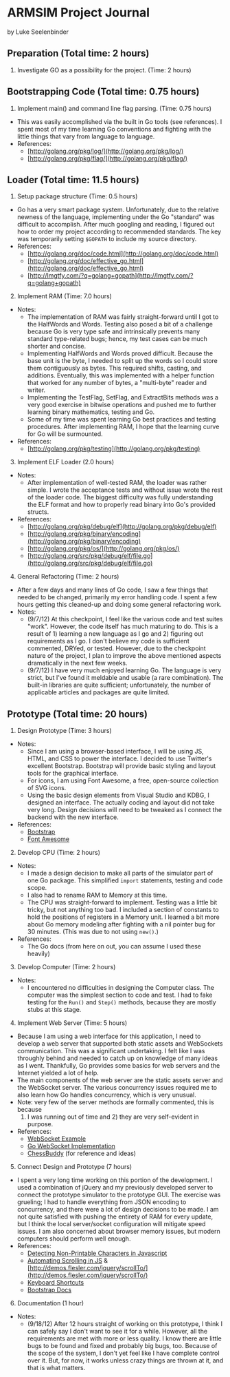 # ARMSIM Project Journal
  by Luke Seelenbinder

## Preparation (Total time: 2 hours)
1. Investigate GO as a possibility for the project. (Time: 2 hours)

## Bootstrapping Code (Total time: 0.75 hours)
1. Implement main() and command line flag parsing. (Time: 0.75 hours)
  - This was easily accomplished via the built in Go tools (see references). I
    spent most of my time learning Go conventions and fighting with the little
    things that vary from language to language.
  - References:
    - [http://golang.org/pkg/log/](http://golang.org/pkg/log/)
    - [http://golang.org/pkg/flag/](http://golang.org/pkg/flag/)

## Loader (Total time: 11.5 hours)
1. Setup package structure (Time: 0.5 hours)
  - Go has a very smart package system. Unfortunately, due to the relative
    newness of the language, implementing under the Go "standard" was difficult
    to accomplish. After much googling and reading, I figured out how to order
    my project according to recommended standards. The key was temporarily
    setting `$GOPATH` to include my source directory.
  - References:
    - [http://golang.org/doc/code.html](http://golang.org/doc/code.html)
    - [http://golang.org/doc/effective_go.html](http://golang.org/doc/effective_go.html)
    - [http://lmgtfy.com/?q=golang+gopath](http://lmgtfy.com/?q=golang+gopath)
2. Implement RAM (Time: 7.0 hours)
  - Notes:
    - The implementation of RAM was fairly straight-forward until I got to the
      HalfWords and Words. Testing also posed a bit of a challenge because Go is
      very type safe and intrinsically prevents many standard type-related bugs;
      hence, my test cases can be much shorter and concise.
    - Implementing HalfWords and Words proved difficult. Because the base unit is
      the byte, I needed to split up the words so I could store them
      contiguously as bytes. This required shifts, casting, and additions.
      Eventually, this was implemented with a helper function that worked for
      any number of bytes, a "multi-byte" reader and writer.
    - Implementing the TestFlag, SetFlag, and ExtractBits methods was a very
      good exercise in bitwise operations and pushed me to further learning
      binary mathematics, testing and Go.
    - Some of my time was spent learning Go best practices and testing
      procedures. After implementing RAM, I hope that the learning curve for Go
      will be surmounted.
  - References:
    - [http://golang.org/pkg/testing](http://golang.org/pkg/testing)
3. Implement ELF Loader (2.0 hours)
  - Notes:
    - After implementation of well-tested RAM, the loader was rather simple.
      I wrote the acceptance tests and without issue wrote the rest of the
      loader code. The biggest difficulty was fully understanding the ELF
      format and how to properly read binary into Go's provided structs.
  - References:
    - [http://golang.org/pkg/debug/elf](http://golang.org/pkg/debug/elf)
    - [http://golang.org/pkg/binary/encoding](http://golang.org/pkg/binary/encoding)
    - [http://golang.org/pkg/os/](http://golang.org/pkg/os/)
    - [http://golang.org/src/pkg/debug/elf/file.go](http://golang.org/src/pkg/debug/elf/file.go)
4. General Refactoring (Time: 2 hours)
  - After a few days and many lines of Go code, I saw a few things that needed
    to be changed, primarily my error handling code. I spent a few hours
    getting this cleaned-up and doing some general refactoring work.
- Notes:
  - (9/7/12) At this checkpoint, I feel like the various code and test suites
    "work". However, the code itself has much maturing to do. This is a result
    of 1) learning a new language as I go and 2) figuring out requirements as I
    go. I don't believe my code is sufficient commented, DRYed, or tested.
    However, due to the checkpoint nature of the project, I plan to improve the
    above mentioned aspects dramatically in the next few weeks.
  - (9/7/12) I have very much enjoyed learning Go. The language is very strict,
    but I've found it meldable and usable (a rare combination). The
    built-in libraries are quite sufficient; unfortunately, the number of
    applicable articles and packages are quite limited.

## Prototype (Total time: 20 hours)
1. Design Prototype (Time: 3 hours)
  - Notes:
    - Since I am using a browser-based interface, I will be using JS, HTML, and
      CSS to power the interface. I decided to use Twitter's excellent
      Bootstrap. Bootstrap will provide basic styling and layout tools for the
      graphical interface.
    - For icons, I am using Font Awesome, a free, open-source collection of SVG
      icons.
    - Using the basic design elements from Visual Studio and KDBG, I designed an
      interface. The actually coding and layout did not take very long. Design
      decisions will need to be tweaked as I connect the backend with the new
      interface.
  - References:
    - [Bootstrap](http://twitter.github.com/bootstrap/index.html)
    - [Font Awesome](http://fortawesome.github.com/Font-Awesome/)
2. Develop CPU (Time: 2 hours)
  - Notes:
    - I made a design decision to make all parts of the simulator part of one Go
      package. This simplified `import` statements, testing and code scope.
    - I also had to rename RAM to Memory at this time.
    - The CPU was straight-forward to implement. Testing was a little bit
      tricky, but not anything too bad. I included a section of constants to
      hold the positions of registers in a Memory unit. I learned a bit more
      about Go memory modeling after fighting with a nil pointer bug for 30
      minutes. (This was due to not using `new()`.)
  - References:
    - The Go docs (from here on out, you can assume I used these heavily)
3. Develop Computer (Time: 2 hours)
  - Notes:
    - I encountered no difficulties in designing the Computer class. The
      computer was the simplest section to code and test. I had to fake testing
      for the `Run()` and `Step()` methods, because they are mostly stubs at
      this stage.
4. Implement Web Server (Time: 5 hours)
  - Because I am using a web interface for this application, I need to develop
    a web server that supported both static assets and WebSockets communication.
    This was a significant undertaking. I felt like I was throughly behind and
    needed to catch up on knowledge of many ideas as I went. Thankfully, Go provides
    some basics for web servers and the Internet yielded a lot of help.
  - The main components of the web server are the static assets server and the
    WebSocket server. The various concurrency issues required me to also learn
    how Go handles concurrency, which is very unusual.
  - Note: very few of the server methods are formally commented, this is because
    1) I was running out of time and 2) they are very self-evident in purpose.
  - References:
    - [WebSocket Example](http://gary.beagledreams.com/page/go-websocket-chat.html)
    - [Go WebSocket Implementation](https://code.google.com/p/go/source/browse/?repo=net#hg%2Fwebsocket)
    - [ChessBuddy](https://github.com/tux21b/ChessBuddy) (for reference and ideas)
5. Connect Design and Prototype (7 hours)
  - I spent a very long time working on this portion of the development. I used
    a combination of jQuery and my previously developed server to connect the
    prototype simulator to the prototype GUI. The exercise was grueling; I had to
    handle everything from JSON encoding to concurrency, and there were a lot of
    design decisions to be made. I am not quite satisfied with pushing the entirety
    of RAM for every update, but I think the local server/socket configuration
    will mitigate speed issues. I am also concerned about browser memory issues,
    but modern computers should perform well enough.
  - References:
    - [Detecting Non-Printable Characters in Javascript](http://stackoverflow.com/questions/1677644/detect-non-printable-characters-in-javascript)
    - [Automating Scrolling in JS](http://flesler.blogspot.com/2007/10/jqueryscrollto.html)
      & [http://demos.flesler.com/jquery/scrollTo/](http://demos.flesler.com/jquery/scrollTo/)
    - [Keyboard Shortcuts](http://www.stepanreznikov.com/js-shortcuts/)
    - [Bootstrap Docs](http://twitter.github.com/bootstrap/)
6. Documentation (1 hour)
- Notes:
  - (9/18/12) After 12 hours straight of working on this prototype, I think I can
    safely say I don't want to see it for a while. However, all the requirements
    are met with more or less quality. I know there are little bugs to be found
    and fixed and probably big bugs, too. Because of the scope of the system, I
    don't yet feel like I have complete control over it. But, for now, it works
    unless crazy things are thrown at it, and that is what matters.
